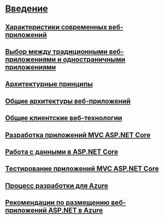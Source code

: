 # [Введение](index.md)
## [Характеристики современных веб-приложений](modern-web-applications-characteristics.md)
## [Выбор между традиционными веб-приложениями и одностраничными приложениями](choose-between-traditional-web-and-single-page-apps.md)
## [Архитектурные принципы](architectural-principles.md)
## [Общие архитектуры веб-приложений](common-web-application-architectures.md)
## [Общие клиентские веб-технологии](common-client-side-web-technologies.md)
## [Разработка приложений MVC ASP.NET Core](develop-asp-net-core-mvc-apps.md)
## [Работа с данными в ASP.NET Core](work-with-data-in-asp-net-core-apps.md)
## [Тестирование приложений MVC ASP.NET Core](test-asp-net-core-mvc-apps.md)
## [Процесс разработки для Azure](development-process-for-azure.md)
## [Рекомендации по размещению веб-приложений ASP.NET в Azure](azure-hosting-recommendations-for-asp-net-web-apps.md)
